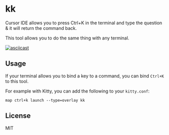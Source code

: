 kk
==

Cursor IDE allows you to press Ctrl+K in the terminal and type the question & it will return the command back.

This tool allows you to do the same thing with any terminal.

[![asciicast](https://asciinema.org/a/twerL1fmCtkhrcr5XeOPsW2UD.svg)](https://asciinema.org/a/twerL1fmCtkhrcr5XeOPsW2UD)

## Usage

If your terminal allows you to bind a key to a command, you can bind `Ctrl+K` to this tool.

For example with Kitty, you can add the following to your `kitty.conf`:

```
map ctrl+k launch --type=overlay kk
```

## License

MIT
